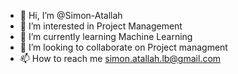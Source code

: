 - 👋 Hi, I’m @Simon-Atallah
- 👀 I’m interested in Project Management 
- 🌱 I’m currently learning Machine Learning 
- 💞️ I’m looking to collaborate on Project managment 
- 📫 How to reach me simon.atallah.lb@gmail.com

<!---
Simon-Atallah/Simon-Atallah is a ✨ special ✨ repository because its `README.md` (this file) appears on your GitHub profile.
You can click the Preview link to take a look at your changes.
--->
